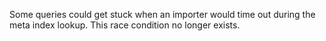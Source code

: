 Some queries could get stuck when an importer would time out during the meta
index lookup. This race condition no longer exists.
